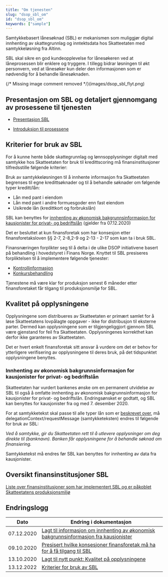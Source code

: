 ```yaml
---
title: "Om tjenesten"
slug: "dsop_sbl_om"
id: "dsop_sbl_om"
keywords: ["sample"]
---
```


Samtykkebasert lånesøknad (SBL) er mekanismen som muliggjør digital innhenting av skattegrunnlag og inntektsdata hos Skatteetaten med samtykkeløsning fra Altinn.

SBL skal sikre en god kundeopplevelse for lånesøkeren ved at låneprosessen blir enklere og tryggere. I tillegg bidrar løsningen til økt personvern, ved at lånesøker kun deler den informasjonen som er nødvendig for å behandle lånesøknaden.

\{/* Missing image comment removed */\}(images/dsop_sbl_flyt.png)

## Presentasjon om SBL og detaljert gjennomgang av prosessene til tjenesten

* [Presentasjon SBL](assets/SBL-Introduksjon-til-SBL.pdf)

* [Introduksjon til prosessene](assets/SBL-Introduksjon-til-prosessene.pdf)

## Kriterier for bruk av SBL

For å kunne hente både skattegrunnlag og lønnsopplysninger digitalt med samtykke hos Skatteetaten for bruk til kredittscoring må finansinstitusjoner tilfredsstille følgende kriterier:

Bruk av samtykkeløsningen til å innhente informasjon fra Skatteetaten begrenses til egne kredittsøknader og til å behandle søknader om følgende typer kreditt/lån:
* Lån med pant i eiendom
* Lån med pant i andre formuesgoder enn fast eiendom
* Usikrede lån (kredittkort og forbrukslån)

SBL kan benyttes for [innhenting av økonomisk bakgrunnsinformasjon for kausjonister for privat- og bedriftslån](https://dokumentasjon.dsop.no/dsop_sbl_om.html#innhenting-av-%C3%B8konomisk-bakgrunnsinformasjon-for-kausjonister-for-privat--og-bedriftsl%C3%A5n) (gjelder fra 07.12.2020)

Det er besluttet at kun finansforetak som har konsesjon etter finansforetaksloven &sect;§ 2-7, 2-8,2-9 og 2-13 - 2-17 som kan ta i bruk SBL.

Finansnæringen forplikter seg til å delta i de ulike DSOP initiativene basert på behandling i hovedstyret i Finans Norge. Knyttet til SBL presiseres forpliktelsen til å implementere følgende tjenester:

* [Kontrollinformasjon](https://dokumentasjon.dsop.no/dsop_kontroll_om.html)
* [Konkursbehandling](https://dokumentasjon.dsop.no/dsop_konkurs_om.html)

Tjenestene må være klar for produksjon senest 6 måneder etter finansforetaket får tilgang til produksjonsmiljø for SBL.

## Kvalitet på opplysningene

Opplysningene som distribueres av Skatteetaten er primært samlet for å løse Skatteetatens lovpålagte oppgaver - ikke for distribusjon til eksterne parter. Dermed kan opplysningene som er tilgjengeliggjort gjennom SBL være gjenstand for feil fra Skatteetaten. Opplysningenes korrekthet kan  derfor ikke garanteres av Skatteetaten.

Det er hvert enkelt finansforetak sitt ansvar å vurdere om det er behov for ytterligere verifisering av opplysningene til deres bruk, på det tidspunktet opplysningene benyttes.

### Innhenting av økonomisk bakgrunnsinformasjon for kausjonister for privat- og bedriftslån

Skatteetaten har vurdert bankenes ønske om en permanent utvidelse av SBL til også å omfatte innhenting av økonomisk bakgrunnsinformasjon for kausjonister for privat- og bedriftslån. Endringsønsket er godtatt, og SBL kan benyttes for kausjonister fra og med 7. desember 2020.

For at samtykketekst skal passe til alle typer lån som er [beskrevet over](https://dokumentasjon.dsop.no/dsop_sbl_om.html#innhenting-av-%C3%B8konomisk-bakgrunnsinformasjon-for-kausjonister-for-privat--og-bedriftsl%C3%A5n), må delegationContext/requestMessage (samtykketeksten) endres til følgende for bruk av SBL:

*Ved å samtykke, gir du Skatteetaten rett til å utlevere opplysninger om deg direkte til (banknavn). Banken får opplysningene for å behandle søknad om finansiering.*

Samtykketekst må endres før SBL kan benyttes for innhenting av data fra kausjonister.

## Oversikt finansinstitusjoner SBL

[Liste over finansinstitusjoner som har implementert SBL og er påkoblet Skatteetatens produksjonsmiljø](https://dokumentasjon.dsop.no/dsop_sbl_listefinansforetak.html)

## Endringslogg

| Dato         | Endring i dokumentasjon |
|-------------| ------------------------|
|07.12.2020|[Lagt til informasjon om innhenting av økonomisk bakgrunnsinformasjon fra kausjonister](https://dokumentasjon.dsop.no/dsop_sbl_om.html#innhenting-av-%C3%B8konomisk-bakgrunnsinformasjon-for-kausjonister-for-privat--og-bedriftsl%C3%A5n)
|09.10.2020|[Presisert hvilke konsesjoner finansforetak må ha for å få tilgang til SBL](https://dokumentasjon.dsop.no/dsop_sbl_om.html#kriterier-for-bruk-av-sbl)|
|13.10.2020|[Lagt til nytt punkt: Kvalitet på opplysningene](https://dokumentasjon.dsop.no/dsop_sbl_om.html#kvalitet-p%C3%A5-opplysningene)
|13.12.2022|[Kriterier for bruk av SBL](https://dokumentasjon.dsop.no/dsop_sbl_om.html#kriterier-for-bruk-av-sbl)
